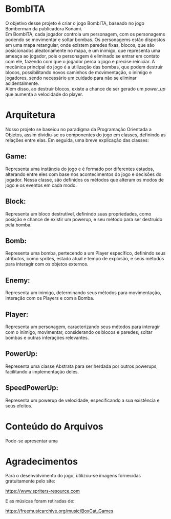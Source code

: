 # BombITA

O objetivo desse projeto é criar o jogo BombITA, baseado no jogo Bomberman da publicadora Konami.  
Em BombITA, cada jogador controla um personagem, com os personagems podendo se movimentar e soltar bombas. Os personagems estão dispostos em uma mapa retangular, onde 
existem paredes fixas, blocos, que são posicionados aleatoriamente no mapa, e um inimigo, que representa uma ameaça ao jogador, pois o personagem é eliminado
se entrar em contato com ele, fazendo com que o jogador perca o jogo e precise reiniciar.
A mecânica principal do jogo é a utilização das bombas, que podem destruir blocos, possibilitando novos caminhos de movimentação, o inimigo e jogadores, sendo necessário 
um cuidado para não se eliminar acidentalmente.  
Além disso, ao destruir blocos, existe a chance de ser gerado um _power_up_ que aumenta a velocidade do player.

# Arquitetura

Nosso projeto se baseiou no paradigma da Programação Orientada a Objetos, assim dividiu-se os componentes do jogo em classes, definindo as relações entre elas. Em seguida, uma breve explicação das classes:

## Game:  
  Representa uma instância do jogo e é formado por diferentes estados, alterando entre eles com base nos acontecimentos do jogo e decisões do jogador. Nessa classe, são definidos os métodos que alteram os modos de jogo e os eventos em cada modo.  
  
## Block:  
  Representa um bloco destrutível, definindo suas propriedades, como posição e chance de existir um powerup, e seu método para ser destruído pela bomba.  
  
## Bomb:  
  Representa uma bomba, pertecendo a um Player específico, definindo seus atributos, como sprites, estado atual e tempo de explosão, e seus métodos para interagir com os objetos externos.
  
## Enemy:  
  Representa um inimigo, determinando seus métodos para movimentação, interação com os Players e com a Bomba.
  
## Player:  
  Representa um personagem, caracterizando seus métodos para interagir com o inimigo, movimentar, considerando os blocos e paredes, soltar bombas e outras interações relevantes.
  
## PowerUp:  
  Representa uma classe Abstrata para ser herdada por outros powerups, facilitando a implementação deles.
  
## SpeedPowerUp:  
  Representa um powerup de velocidade, especificando a sua existência e seus efeitos.
  
# Conteúdo do Arquivos
Pode-se apresentar uma 

# Agradecimentos

Para o desenvolvimento do jogo, utilizou-se imagens fornecidas gratuitamente pelo site:  

https://www.spriters-resource.com  

E as músicas foram retiradas de:  

https://freemusicarchive.org/music/BoxCat_Games  
